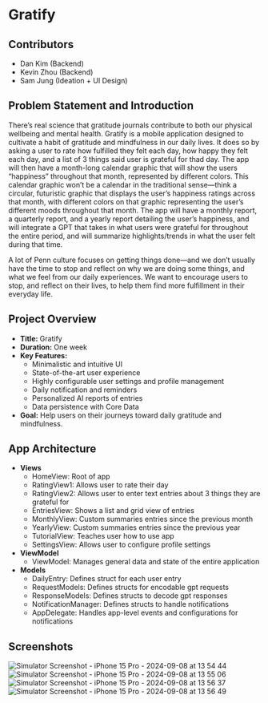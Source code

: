 # Gratify

## Contributors
- Dan Kim (Backend)
- Kevin Zhou (Backend)
- Sam Jung (Ideation + UI Design)

## Problem Statement and Introduction
There’s real science that gratitude journals contribute to both our physical wellbeing and mental health. 
Gratify is a mobile application designed to cultivate a habit of gratitude and mindfulness in our daily lives. 
It does so by asking a user to rate how fulfilled they felt each day, how happy they felt each day, and a list of 3 things said user is grateful for thad day. 
The app will then have a month-long calendar graphic that will show the users “happiness” throughout that month, represented by different colors. 
This calendar graphic won’t be a calendar in the traditional sense—think a circular, futuristic graphic that displays the user’s happiness ratings across 
that month, with different colors on that graphic representing the user’s different moods throughout that month. The app will have a monthly report, 
a quarterly report, and a yearly report detailing the user’s happiness, and will integrate a GPT that takes in what users were grateful for throughout the 
entire period, and will summarize highlights/trends in what the user felt during that time. 

A lot of Penn culture focuses on getting things done—and we don’t usually have the time to stop and reflect on why we are doing some things, 
and what we feel from our daily experiences. We want to encourage users to stop, and reflect on their lives, to help them find more fulfillment in their everyday life.

## Project Overview
- **Title:** Gratify
- **Duration:** One week
- **Key Features:**
  - Minimalistic and intuitive UI
  - State-of-the-art user experience
  - Highly configurable user settings and profile management
  - Daily notification and reminders
  - Personalized AI reports of entries
  - Data persistence with Core Data
- **Goal:** Help users on their journeys toward daily gratitude and mindfulness.

## App Architecture
- **Views**
  - HomeView: Root of app
  - RatingView1: Allows user to rate their day
  - RatingView2: Allows user to enter text entries about 3 things they are grateful for
  - EntriesView: Shows a list and grid view of entries
  - MonthlyView: Custom summaries entries since the previous month
  - YearlyView: Custom summaries entries since the previous year
  - TutorialView: Teaches user how to use app
  - SettingsView: Allows user to configure profile settings
- **ViewModel**
  - ViewModel: Manages general data and state of the entire application
- **Models**
  - DailyEntry: Defines struct for each user entry
  - RequestModels: Defines structs for encodable gpt requests
  - ResponseModels: Defines structs to decode gpt responses
  - NotificationManager: Defines structs to handle notifications
  - AppDelegate: Handles app-level events and configurations for notifications

## Screenshots
![Simulator Screenshot - iPhone 15 Pro - 2024-09-08 at 13 54 44](https://github.com/user-attachments/assets/a7b0c93d-221c-4ffb-9bbd-f75905450905)
![Simulator Screenshot - iPhone 15 Pro - 2024-09-08 at 13 55 06](https://github.com/user-attachments/assets/4ab2d86b-8492-4c6a-a33b-231924478789)
![Simulator Screenshot - iPhone 15 Pro - 2024-09-08 at 13 56 37](https://github.com/user-attachments/assets/06608ac9-848a-493b-a83b-4c4997427ebc)
![Simulator Screenshot - iPhone 15 Pro - 2024-09-08 at 13 56 49](https://github.com/user-attachments/assets/2f41b38b-a811-4f8d-b079-e8830b564c79)




